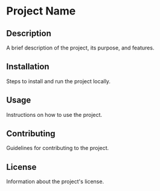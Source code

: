 # Project Name

## Description
A brief description of the project, its purpose, and features.

## Installation
Steps to install and run the project locally.

## Usage
Instructions on how to use the project.

## Contributing
Guidelines for contributing to the project.

## License
Information about the project's license.

